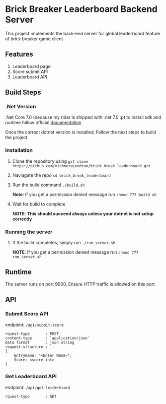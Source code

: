 # Brick Breaker Leaderboard Backend Server

This project implements the back-end server for global leaderboard feature of brick breaker game client

## Features
1. Leaderboard page
2. Score submit API
3. Leaderboard API

## Build Steps
### .Net Version
.Net Core 7.0 (because my rider is shipped with .net 7.0 :p)
to install sdk and runtime follow official [documentation](https://dotnet.microsoft.com/en-us/download/dotnet/7.0)

Once the correct dotnet version is installed, Follow the next steps to build the project

### Installation
1. Clone the repository using `git clone https://github.com/vishnurajendran/brick_break_leaderboard.git`
2. Naviagate the repo `cd brick_break_leaderboard`
3. Run the build command `./build.sh`

    **Note**: If you get a permission denied message run `chmod 777 build.sh`
4. Wait for build to complete

    **NOTE**: **This should succeed always unless your dotnet is not setup correctly**

### Running the server
1. If the build completes, simply run `./run_server.sh`

    **NOTE**: If you get a permission denied message run `chmod 777 run_server.sh`

## Runtime
The server runs on port 9000, Ensure HTTP traffic is allowed on this port

## API

### Submit Score API

endpoint: `/api/submit-score`

    rquest-type       : POST
    content-type      : `application/json`
    data format       : json string
    request-structure :
    {
        EntryName: "<Enter Name>",
        Score: <score-int>
    }
     
### Get Leaderboard API
endpoint: `/api/get-leaderboard`

    rquest-type       : GET
